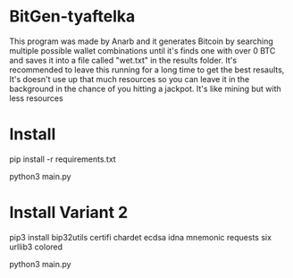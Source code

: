 # BitGen-tyaftelka
This program was made by Anarb and it generates Bitcoin by searching multiple possible
wallet combinations until it's finds one with over 0 BTC and saves it into
a file called "wet.txt" in the results folder.
It's recommended to leave this running for a long time to get the best resaults, It's doesn't use up
that much resources so you can leave it in the background in the chance of you hitting a jackpot.
It's like mining but with less resources


# Install
pip install -r requirements.txt

python3 main.py

# Install Variant 2

pip3 install bip32utils certifi chardet ecdsa idna mnemonic requests six urllib3 colored

python3 main.py
